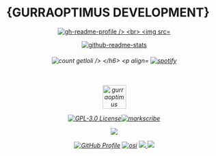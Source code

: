 <!--<img align="center" alt="gurraoptimus" src="https://www.gurraoptimus.se/img/ico.png" />-->
# {GURRAOPTIMUS DEVELOPMENT}
 <!DOCTYPE html>

<!--Written by gurraoptimus for Gurraoptimus Development 2021-->
  <!--<html lang="en">
    <head>
        <meta charset="UTF-8">
        <meta name="viewport" content="width=device-width, initial-scale=1.0">
        <meta http-equiv="X-UA-Compatible" content="ie=edge">
        <meta property="fb:app_id"             content="" />
        <meta property="og:url"                content="https://www.gurraoptimus.se" />
        <meta property="og:type"               content="gurraoptimus.se" />
        <meta property="og:title"              content="{Gurraoptimus Development}" />
        <meta property="og:description"        content="Copyright &copy; gurraoptimus Development "id="curYr". All rights reserved&mldr;" />
        <meta property="og:image"              content="https://www.gurraoptimus.se/img/github.jpg" />
        
        
<meta name="description" content="gurraoptimus">
<link rel="shortcut icon" href="https://gurraoptimus.se/icon/favicon.ico" type="image/x-icon" />
<title>gurraoptimus</title>
<link rel="stylesheet" type="text/css" href="https://gurraoptimus.se/css/stylesheet.css">

<body>
   <video src="https://gurraoptimus.se/vid/Code.1.0.1.0.0.mp4" playsinline  muted autoplay id="myVideo">
    </video>
    
<div class="Welcome">
<img class="resize" align="bottom" alt="gurraoptimus" src="https://www.gurraoptimus.se/img/ico.png" />

   <h1>GURRA OPTIMUS</h1> 
   <a href="https://psn.gurraoptimus.se"class="btn">psn</a>
   <a href="https://twitch.gurraoptimus.se"class="btn">twitch</a>
   <a href="https://chat.gurraoptimus.se"class="btn">chat</a>
   <a href="https://time.gurraoptimus.se"class="btn">times</a>
   <a href="https://radio.gurraoptimus.se"class="btn">radio</a>
   </div>
  <script src="https://gurraoptimus.se/src/script.js">
</script>

</body>
</html>-->

<a href="https://github.com/gurraoptimus">
<p align="center"> 
<img src="https://gh-readme-profile.vercel.app/api?username=gurraoptimus&count_private&border_width=0&border_radius=15.2&hide_border=true&theme=merko" alt="gh-readme-profile />

<br>
  <img src="https://github-readme-stats.vercel.app/api?username=gurraoptimus&count_private=True&show_icons=true&include_all_commits=true&theme=merko" alt="github-readme-stats" />

</a>
<a href="https://github.com/gurraoptimus">
  <p align="center"> 
    <img src="https://github-readme-stats.vercel.app/api/top-langs/?username=gurraoptimus&layout=compact&theme=merko" alt="github-readme-stats" />
</a>
<h6 align="center">
  <img src="https://count.getloli.com/@gurraoptimus?name=gurraoptimus&theme=booru-rule34&padding=5&offset=0&align=center&scale=1&pixelated=1&darkmode=auto" 
  alt="count getloli />

</h6>
<p align="center"> 
    <a href="https://spotify-github-profile.kittinanx.com/api/view?uid=gurra_optimus&redirect=true">
        <img title="spotify-github-profile" alt="spotify" src="https://spotify-github-profile.kittinanx.com/api/view.svg?uid=gurra_optimus&cover_image=true&theme=default&show_offline=true&background_color=919191&interchange=false&bar_color=9e10ea&bar_color_cover=True"/></a>
    </p>

 <h6 align="center">
  <!--<img title="spotify-github-profile" alt="spotify" src="https://github.com/gurraoptimus/gurraoptimus/blob/main/imsooutofthechessboard.svg"/>-->
 
 <br>

 <a href="https://gurraoptimus.se/">
  <img align="top" alt="gurraoptimus" width="55px" 
  src="https://gurraoptimus.se/icon/favicon.ico" />
</a>

[![GPL-3.0 License][license-shield]][license-url][![markscribe](https://github.com/gurraoptimus/gurraoptimus/actions/workflows/markscribe.yml/badge.svg)](https://github.com/gurraoptimus/gurraoptimus/actions/workflows/markscribe.yml)

 <a href="https://www.twitch.tv/anoshyguyyt" target="_blank" rel="noreferrer"><img
  src="https://img.shields.io/twitch/status/anoshyguyyt?logo=twitchsx&style=for-the-badge&color=0891b2&labelColor=1c1917&label=TWITCH+STATUS" /></a>
  
  <a href="https://github.com/gurraoptimus" target="_blank">
    <img src="https://img.shields.io/badge/GitHub-%23181717.svg?&style=for-the-badge&logo=github&logoColor=white" alt="GitHub Profile" style="margin-bottom: 5px;" /></a>
  <a href="https://x.com/gurraoptimus" target="_blank">
    <img src="https://img.shields.io/badge/X-%3000000.svg?&style=for-the-badge&logo=x&logoColor=white" alt= osi style="margin-bottom: 5px;" /></a>
  
 <a href="https://instagram.com/DinoRainbowGirlMusic">
  <img src="https://img.shields.io/badge/instagram-%23000000.svg?&style=for-the-badge&logo=instagram&logoColor=white alt=instagram style="margin-bottom: 5px;" />
   
  <a href="https://www.youtube.com/@anoshyguy">
  <img src="https://img.shields.io/badge/youtube-%23EE4831.svg?&style=for-the-badge&logo=youtube&logoColor=white alt=youtube style="margin-bottom: 5px;" /></a> 
 <!--<a href="https://infosec.exchange/@gurra_optimus">
  <img src="https://img.shields.io/badge/Mastodon-6364FF?logo=mastodon&logoColor=fff&style=for-the-badge" /></a>
  
  
 <img src="https://spotify-recently-played-readme.vercel.app/api?user=gurra_optimus&count=10&unique=true&width=400" alt="Spotify recently played"/>

## [Repositories](https://github.com/gurraoptimus?tab=repositories)
### Musician. / IT Developer. [{Gurraoptimus Development}](https://gurraoptimus.se/)
### Follow me here on [linktr.ee](https://linktr.ee/gurraoptimus)
## // Copyright &copy; Gurraoptimus Development All rights reserved&mldr;


[license-shield]: https://img.shields.io/github/license/gurraoptimus/gurraoptimus.svg?-style=flat-square
[license-url]: https://github.com/gurraoptimus/gurraoptimus/blob/main/LICENSE

</h6>